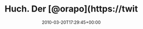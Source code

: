 ---
retweeted: false
source: <a href="http://twitter.com" rel="nofollow">Twitter Web Client</a>
entities:
  hashtags: []
  symbols: []
  user_mentions:
  - name: Rap
    screen_name: oRAPo
    indices:
    - '10'
    - '16'
    id_str: '102157232'
    id: '102157232'
  urls: []
display_text_range:
- '0'
- '121'
favorite_count: '0'
id_str: '10782101090'
truncated: false
retweet_count: '0'
id: '10782101090'
created_at: Sat Mar 20 17:29:45 +0000 2010
favorited: false
full_text: 'Huch. Der [@orapo](https://twitter.com/orapo) hat unser Bad in einen Reinraum
  verwandelt. Vorher: http://bit.ly/dd6tdJ - Nachher: http://bit.ly/8XB0N8'
lang: de
tags:
- pesos:twitter
date: '2010-03-20T17:29:45+00:00'
src: https://twitter.com/bascht/status/10782101090
original_url: https://twitter.com/bascht/status/10782101090
type: twitter_tweet
text: 'Huch. Der [@orapo](https://twitter.com/orapo) hat unser Bad in einen Reinraum
  verwandelt. Vorher: http://bit.ly/dd6tdJ - Nachher: http://bit.ly/8XB0N8'
title: Huch. Der [@orapo](https://twit

---